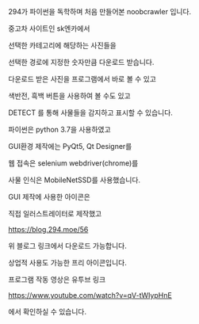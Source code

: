 294가 파이썬을 독학하며 처음 만들어본 noobcrawler 입니다.

중고차 사이트인 sk엔카에서 

선택한 카테고리에 해당하는 사진들을 

선택한 경로에 지정한 숫자만큼 다운로드 받습니다.


다운로드 받은 사진을 프로그램에서 바로 볼 수 있고

색반전, 흑백 버튼을 사용하여 볼 수도 있고

DETECT 를 통해 사물들을 감지하고 표시할 수 있습니다.


파이썬은 python 3.7을 사용하였고

GUI환경 제작에는 PyQt5, Qt Designer를

웹 접속은 selenium webdriver(chrome)를

사물 인식은 MobileNetSSD를 사용했습니다.


GUI 제작에 사용한 아이콘은

직접 일러스트레이터로 제작했고

https://blog.294.moe/56

위 블로그 링크에서 다운로드 가능합니다.

상업적 사용도 가능한 프리 아이콘입니다.

프로그램 작동 영상은 유투브 링크

https://www.youtube.com/watch?v=qV-tWIypHnE

에서 확인하실 수 있습니다.
